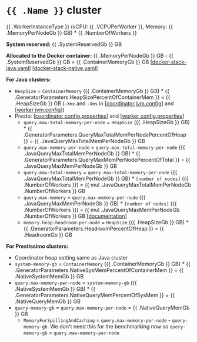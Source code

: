 # `{{ .Name }}` cluster
{{ .WorkerInstanceType }} (vCPU: {{ .VCPUPerWorker }}, Memory: {{ .MemoryPerNodeGb }} GB) * {{ .NumberOfWorkers }}

**System reserved:** {{ .SystemReservedGb }} GB

**Allocated to the Docker container:** {{ .MemoryPerNodeGb }} GB - {{ .SystemReservedGb }} GB = {{ .ContainerMemoryGb }} GB [[docker-stack-java.yaml](docker-stack-java.yaml)] [[docker-stack-native.yaml](docker-stack-native.yaml)]

**For Java clusters:**
* `HeapSize` = `ContainerMemory` ({{ .ContainerMemoryGb }} GB) * {{ .GeneratorParameters.HeapSizePercentOfContainerMem }} = {{ .HeapSizeGb }} GB (`-Xmx` and `-Xms` in [[coordinator jvm.config](coordinator/jvm.config)] and [[worker jvm.config](workers/jvm.config)])
* Presto: [[coordinator config.properties](coordinator/config.properties)] and [[worker config.properties](worker/config.properties)]
  * `query.max-total-memory-per-node` = `HeapSize` ({{ .HeapSizeGb }} GB) * {{ .GeneratorParameters.QueryMaxTotalMemPerNodePercentOfHeap }} = {{ .JavaQueryMaxTotalMemPerNodeGb }} GB
  * `query.max-memory-per-node` = `query.max-total-memory-per-node` ({{ .JavaQueryMaxTotalMemPerNodeGb }} GB) * {{ .GeneratorParameters.QueryMaxMemPerNodePercentOfTotal }} = {{ .JavaQueryMaxMemPerNodeGb }} GB
  * `query.max-total-memory` = `query.max-total-memory-per-node` ({{ .JavaQueryMaxTotalMemPerNodeGb }} GB) * `[number of nodes]` ({{ .NumberOfWorkers }}) = {{ mul .JavaQueryMaxTotalMemPerNodeGb .NumberOfWorkers }} GB
  * `query.max-memory` = `query.max-memory-per-node` ({{ .JavaQueryMaxMemPerNodeGb }} GB) * `[number of nodes]` ({{ .NumberOfWorkers }}) = {{ mul .JavaQueryMaxMemPerNodeGb .NumberOfWorkers }} GB [[documentation](https://prestodb.io/docs/current/admin/properties.html#memory-management-properties)]
  * `memory.heap-headroom-per-node` = `HeapSize` ({{ .HeapSizeGb }} GB) * {{ .GeneratorParameters.HeadroomPercentOfHeap }} = {{ .HeadroomGb }} GB

**For Prestissimo clusters:**
* Coordinator heap setting same as Java cluster
* `system-memory-gb` = `ContainerMemory` ({{ .ContainerMemoryGb }} GB) * {{ .GeneratorParameters.NativeSysMemPercentOfContainerMem }} = {{ .NativeSystemMemGb }} GB
* `query.max-memory-per-node` = `system-memory-gb` ({{ .NativeSystemMemGb }} GB) * {{ .GeneratorParameters.NativeQueryMemPercentOfSysMem }} = {{ .NativeQueryMemGb }} GB
* `query-memory-gb` = `query.max-memory-per-node` = {{ .NativeQueryMemGb }} GB
  * `MemoryForSpillingAndCaching` = `query.max-memory-per-node` - `query-memory-gb`. We don't need this for the benchmarking now so `query-memory-gb` = `query.max-memory-per-node`

